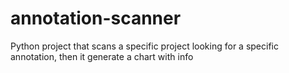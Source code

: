 annotation-scanner
==================

Python project that scans a specific project looking for a specific annotation, then it generate a chart with info
